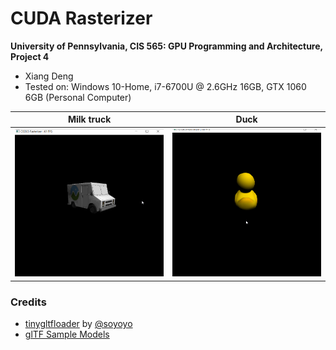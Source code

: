 CUDA Rasterizer
===============

**University of Pennsylvania, CIS 565: GPU Programming and Architecture, Project 4** 

* Xiang Deng
* Tested on:  Windows 10-Home, i7-6700U @ 2.6GHz 16GB, GTX 1060 6GB (Personal Computer)

Milk truck | Duck
:-------------------------:|:-------------------------: 
![](imgs/milk1.gif) | ![](imgs/duck1.gif) 

### Credits

* [tinygltfloader](https://github.com/syoyo/tinygltfloader) by [@soyoyo](https://github.com/syoyo)
* [glTF Sample Models](https://github.com/KhronosGroup/glTF/blob/master/sampleModels/README.md)
